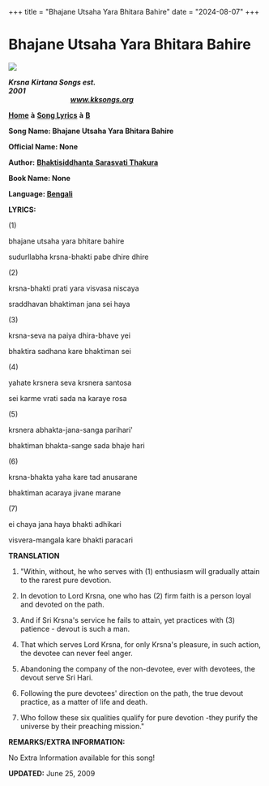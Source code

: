 +++
title = "Bhajane Utsaha Yara Bhitara Bahire"
date = "2024-08-07"
+++

# Bhajane Utsaha Yara Bhitara Bahire
**[![](http://kksongs.org/image_files/image002.jpg)](http://kksongs.org/)**

**_Krsna_** **_Kirtana Songs est. 2001_**                                                                                                                                                      **_www.kksongs.org_**

**[Home](http://kksongs.org/)** **à** **[Song Lyrics](http://kksongs.org/lyrics.html)** **à** **[B](http://kksongs.org/songs/song_b.html)**

**Song Name: Bhajane Utsaha Yara Bhitara Bahire**

**Official Name: None**

**Author:** [**Bhaktisiddhanta** **Sarasvati Thakura**](http://kksongs.org/authors/list/bhaktisiddhanta.html)

**Book Name: None**

**Language: [Bengali](http://kksongs.org/language/list/bengali.html)**

**LYRICS:**

(1)

bhajane utsaha yara bhitare bahire

sudurllabha krsna-bhakti pabe dhire dhire

(2)

krsna-bhakti prati yara visvasa niscaya

sraddhavan bhaktiman jana sei haya

(3)

krsna-seva na paiya dhira-bhave yei

bhaktira sadhana kare bhaktiman sei

(4)

yahate krsnera seva krsnera santosa

sei karme vrati sada na karaye rosa

(5)

krsnera abhakta-jana-sanga parihari'

bhaktiman bhakta-sange sada bhaje hari

(6)

krsna-bhakta yaha kare tad anusarane

bhaktiman acaraya jivane marane

(7)

ei chaya jana haya bhakti adhikari

visvera-mangala kare bhakti paracari

**TRANSLATION**

1) "Within, without, he who serves with (1) enthusiasm will gradually attain to the rarest pure devotion.

2) In devotion to Lord Krsna, one who has (2) firm faith is a person loyal and devoted on the path.

3) And if Sri Krsna's service he fails to attain, yet practices with (3) patience - devout is such a man.

4) That which serves Lord Krsna, for only Krsna's pleasure, in such action, the devotee can never feel anger.

5) Abandoning the company of the non-devotee, ever with devotees, the devout serve Sri Hari.

6) Following the pure devotees' direction on the path, the true devout practice, as a matter of life and death.

7) Who follow these six qualities qualify for pure devotion -they purify the universe by their preaching mission."

**REMARKS/EXTRA INFORMATION:**

No Extra Information available for this song!

**UPDATED:** June 25, 2009